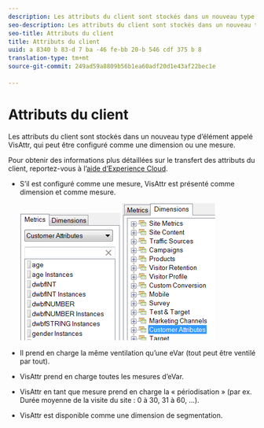 ```yaml
---
description: Les attributs du client sont stockés dans un nouveau type d’élément appelé VisAttr, qui peut être configuré comme une dimension ou une mesure.
seo-description: Les attributs du client sont stockés dans un nouveau type d’élément appelé VisAttr, qui peut être configuré comme une dimension ou une mesure.
seo-title: Attributs du client
title: Attributs du client
uuid: a 8340 b 83-d 7 ba -46 fe-bb 20-b 546 cdf 375 b 8
translation-type: tm+mt
source-git-commit: 249ad59a8809b56b1ea60adf20d1e43af22bec1e

---
```



# Attributs du client

Les attributs du client sont stockés dans un nouveau type d’élément appelé VisAttr, qui peut être configuré comme une dimension ou une mesure.

Pour obtenir des informations plus détaillées sur le transfert des attributs du client, reportez-vous à l’[aide d’Experience Cloud](https://docs.adobe.com/content/help/en/core-services/interface/customer-attributes/attributes.html).

* S’il est configuré comme une mesure, VisAttr est présenté comme dimension et comme mesure.

   ![](assets/ca_metrics.png) ![](assets/ca_dimension.png)

* Il prend en charge la même ventilation qu’une eVar (tout peut être ventilé par tout).
* VisAttr prend en charge toutes les mesures d’eVar.
* VisAttr en tant que mesure prend en charge la « périodisation » (par ex. Durée moyenne de la visite du site : 0 à 30, 31 à 60, ...).
* VisAttr est disponible comme une dimension de segmentation.

